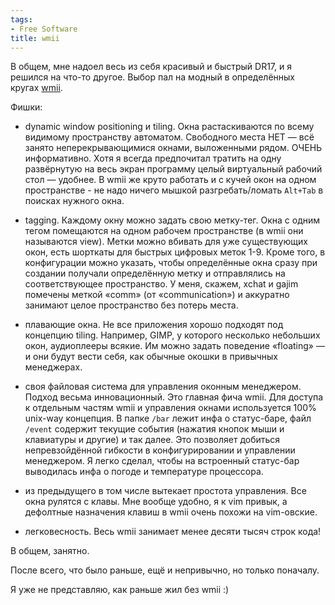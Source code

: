 ```yaml
---
tags:
- Free Software
title: wmii
---
```


В общем, мне надоел весь из себя красивый и быстрый DR17, и я решился на
что-то другое. Выбор пал на модный в определённых кругах [wmii][].

Фишки:

-   dynamic window positioning и tiling. Окна растаскиваются по всему
    видимому пространству автоматом. Свободного места НЕТ — всё занято
    неперекрывающимися окнами, выложенными рядом. ОЧЕНЬ информативно.
    Хотя я всегда предпочитал тратить на одну развёрнутую на весь экран
    программу целый виртуальный рабочий стол — удобнее. В wmii же круто
    работать и с кучей окон на одном пространстве - не надо ничего
    мышкой разгребать/ломать `Alt+Tab` в поисках нужного окна.

-   tagging. Каждому окну можно задать свою метку-тег. Окна с одним
    тегом помещаются на одном рабочем пространстве (в wmii они
    называются view). Метки можно вбивать для уже существующих окон,
    есть шорткаты для быстрых цифровых меток 1-9. Кроме того, в
    конфигурации можно указать, чтобы определённые окна сразу при
    создании получали определённую метку и отправлялись на
    соответствующее пространство. У меня, скажем, xchat и gajim помечены
    меткой «comm» (от «communication») и аккуратно занимают целое
    пространство без потерь места.

-   плавающие окна. Не все приложения хорошо подходят под концепцию
    tiling. Например, GIMP, у которого несколько небольших окон,
    аудиоплееры всякие. Им можно задать поведение «floating» — и они
    будут вести себя, как обычные окошки в привычных менеджерах.

-   своя файловая система для управления оконным менеджером. Подход
    весьма инновационный. Это главная фича wmii. Для доступа к отдельным
    частям wmii и управления окнами используется 100% unix-way
    концепция. В папке `/bar` лежит инфа о статус-баре, файл `/event`
    содержит текущие события (нажатия кнопок мыши и клавиатуры и другие)
    и так далее. Это позволяет добиться непревзойдённой гибкости в
    конфигурировании и управлении менеджером. Я легко сделал, чтобы на
    встроенный статус-бар выводилась инфа о погоде и температуре
    процессора.

-   из предыдущего в том числе вытекает простота управления. Все окна
    рулятся с клавы. Мне вообще удобно, я к vim привык, а дефолтные
    назначения клавиш в wmii очень похожи на vim-овские.

-   легковесность. Весь wmii занимает менее десяти тысяч строк кода!

В общем, занятно.

После всего, что было раньше, ещё и непривычно, но только поначалу.

Я уже не представляю, как раньше жил без wmii :)

  [wmii]: http://suckless.org/wmii
